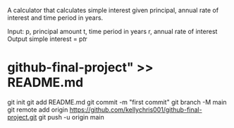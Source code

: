 A calculator that calculates simple interest given principal, annual rate of interest and time period in years.

Input:
   p, principal amount
   t, time period in years
   r, annual rate of interest
Output
   simple interest = p*t*r
   # github-final-project" >> README.md
git init
git add README.md
git commit -m "first commit"
git branch -M main
git remote add origin https://github.com/kellychris001/github-final-project.git
git push -u origin main
